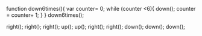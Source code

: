 function down6times(){
  var counter= 0;
  while (counter <6){
  	down();
  	counter = counter+ 1;
  }
}
down6times();

right();
right();
right();
up();
up();
right();
right();
down();
down();
down();

